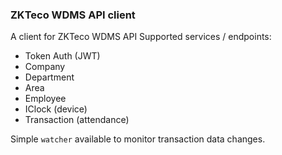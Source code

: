 ### ZKTeco WDMS API client

A client for ZKTeco WDMS API
Supported services / endpoints:
- Token Auth (JWT)
- Company 
- Department
- Area
- Employee
- IClock (device)
- Transaction (attendance)

Simple `watcher` available to monitor transaction data changes.

